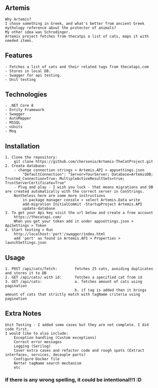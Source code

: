 ## Artemis
	Why Artemis?
	I chose something in Greek, and what's better from ancient Greek mythology reference about the protector of animals?
	My other idea was Schrodinger.
	Artemis project fetches from thecatpi a list of cats, maps it with needed items.

## Features
	- Fetches a list of cats and their related tags from thecatapi.com
	- Stores in local DB.
	- Swagger for api testing.
	- Unit testing

## Technologies
	- .NET Core 8
	- Entity Framework
	- Swagger
	- AutoMapper
	- MSSQL
	- nUnits
	- Moq

## Installation
	1. Clone the repository:
		git clone https://github.com/chersonio/Artemis-TheCatProject.git
	2. Create database:
		- change connection strings > Artemis.API > appsettings.json
		    "DefaultConnection": "Server=YourServer; Database=ArtemisDB; Trusted_Connection=True; MultipleActiveResultSets=true; TrustServerCertificate=True"
		- Plug and play - I wish you luck - that means migrations and DB are created automatically with the correct server in ConStrings.
		Nontheless here are some more instructions
			in package manager console > select Artemis.Data write
			add-migration InitialCommit -StartupProject Artemis.API
			update-database
	3. To get your Api key visit the url below and create a free account
		https://thecatapi.com/ 
		When you get your token add it under appsettings.json > ApiSettings > Token
	4. Start testing > Run
		http://localhost:'port'/swagger/index.html
		add 'port' as found in Artemis.API > Properties > launchSettings.json


## Usage
	1. POST /api/cats/fetch:		fetches 25 cats, avoiding duplicates and stores it to DB
	2. GET /api/cats/ with id:		fetches a specified cat from id
	3. GET /api/cats:				a. fetches amount of cats using pagination
									b. if tag is added then it brings amount of cats that strictly match with tagName criteria using pagination


## Extra Notes
	Unit Testing - I added some cases but they are not complete. I did code first.
	I would like to also include:
		Exception handling (Custom exceptions)
		Correct error messages
		Logging (Serilog)
		Cover extra cases and refactor code and rough spots (Extract interfaces, services, decouple parts)
		Configure Docker file
		Better tagName search mechanism
		etc


### If there is any wrong spelling, it could be intentional!!1 :D 
